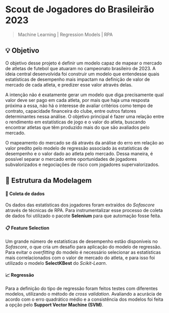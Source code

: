﻿

# Scout de Jogadores do Brasileirão 2023
> Machine Learning | Regression Models | RPA

## 💡 Objetivo

O objetivo desse projeto é definir um modelo capaz de mapear o mercado de atletas de futebol que atuaram no campeonato brasileiro de 2023. A ideia central desenvolvida foi construir um modelo que entendesse quais estatísticas de desempenho mais impactam na definição de valor de mercado de cada atleta, e predizer esse valor através delas. 

A intenção não é exatamente gerar um modelo que diga precisamente qual valor deve ser pago em cada atleta, por mais que haja uma resposta próxima a essa, não há o interesse de avaliar critérios como tempo de contrato, capacidade financeira do clube, entre outros fatores determinantes nessa análise. O objetivo principal é fazer uma relação entre o rendimento em estatísticas de jogo e o valor do atleta, buscando encontrar atletas que têm produzido mais do que são avaliados pelo mercado.

O mapeamento do mercado se dá através da análise do erro em relação ao valor predito pelo modelo de regressão associado às estatísticas de desempenho e o valor dado ao atleta pelo mercado. Dessa maneira, é possível separar o mercado entre oportunidades de jogadores subvalorizados e negociações de risco com jogadores supervalorizados.

## 🧠 Estrutura da Modelagem
#### 🤖 Coleta de dados

Os dados das estatísticas dos jogadores foram extraídos do *Sofascore* através de técnicas de RPA. Para instrumentalizar esse processo de coleta de dados foi utilizado o pacote **Selenium** para que automação fosse feita.

#### 📋 Feature Selection

Um grande número de estatísticas de desempenho estão disponíveis no *Sofascore*, o que cria um desafio para aplicação do modelo de regressão. Para evitar o *overfitting* do modelo é necessário selecionar as estatísticas mais correlacionados com o valor de mercado do atleta, e para isso foi utilizado o modelo **SelectKBest** do *Scikit-Learn*.

#### 📈 Regressão
Para a definição do tipo de regressão foram feitos testes com diferentes modelos, utilizando o método de *cross validation*. Avaliando a acurácia de acordo com o erro quadrático médio e a consistência dos modelos foi feita a opção pelo **Support Vector Machine (SVM)**.

